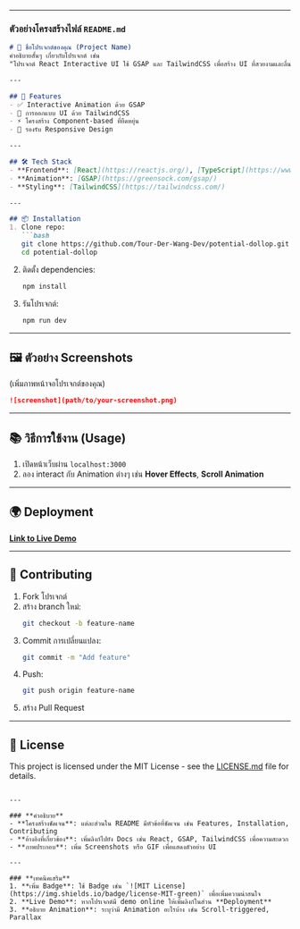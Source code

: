 

---

### **ตัวอย่างโครงสร้างไฟล์ `README.md`**

```markdown
# 🚀 ชื่อโปรเจกต์ของคุณ (Project Name)
คำอธิบายสั้นๆ เกี่ยวกับโปรเจกต์ เช่น
"โปรเจกต์ React Interactive UI ใช้ GSAP และ TailwindCSS เพื่อสร้าง UI ที่สวยงามและลื่นไหล"

---

## 🌟 Features
- ✅ Interactive Animation ด้วย GSAP
- 🎨 การออกแบบ UI ด้วย TailwindCSS
- ⚡️ โครงสร้าง Component-based ที่ยืดหยุ่น
- 📱 รองรับ Responsive Design

---

## 🛠️ Tech Stack
- **Frontend**: [React](https://reactjs.org/), [TypeScript](https://www.typescriptlang.org/)
- **Animation**: [GSAP](https://greensock.com/gsap/)
- **Styling**: [TailwindCSS](https://tailwindcss.com/)

---

## 📦 Installation
1. Clone repo:
   ```bash
   git clone https://github.com/Tour-Der-Wang-Dev/potential-dollop.git
   cd potential-dollop
   ```
2. ติดตั้ง dependencies:
   ```bash
   npm install
   ```
3. รันโปรเจกต์:
   ```bash
   npm run dev
   ```

---

## 🖼️ ตัวอย่าง Screenshots
(เพิ่มภาพหน้าจอโปรเจกต์ของคุณ)
```markdown
![screenshot](path/to/your-screenshot.png)
```

---

## 📚 วิธีการใช้งาน (Usage)
1. เปิดหน้าเว็บผ่าน `localhost:3000`
2. ลอง interact กับ Animation ต่างๆ เช่น **Hover Effects**, **Scroll Animation**

---

## 🌍 Deployment
**[Link to Live Demo](https://your-demo-link.com)**

---

## 🤝 Contributing
1. Fork โปรเจกต์
2. สร้าง branch ใหม่:
   ```bash
   git checkout -b feature-name
   ```
3. Commit การเปลี่ยนแปลง:
   ```bash
   git commit -m "Add feature"
   ```
4. Push:
   ```bash
   git push origin feature-name
   ```
5. สร้าง Pull Request

---

## 📄 License
This project is licensed under the MIT License - see the [LICENSE.md](LICENSE.md) file for details.
```

---

### **คำอธิบาย**
- **โครงสร้างชัดเจน**: แต่ละส่วนใน README มีหัวข้อที่ชัดเจน เช่น Features, Installation, Contributing
- **อ้างอิงที่เกี่ยวข้อง**: เพิ่มลิงก์ไปยัง Docs เช่น React, GSAP, TailwindCSS เพื่อความสะดวก
- **ภาพประกอบ**: เพิ่ม Screenshots หรือ GIF เพื่อแสดงตัวอย่าง UI

---

### **เทคนิคเสริม**
1. **เพิ่ม Badge**: ใช้ Badge เช่น `![MIT License](https://img.shields.io/badge/license-MIT-green)` เพื่อเพิ่มความน่าสนใจ
2. **Live Demo**: หากโปรเจกต์มี demo online ให้เพิ่มลิงก์ในส่วน **Deployment**
3. **อธิบาย Animation**: ระบุว่ามี Animation อะไรบ้าง เช่น Scroll-triggered, Parallax

